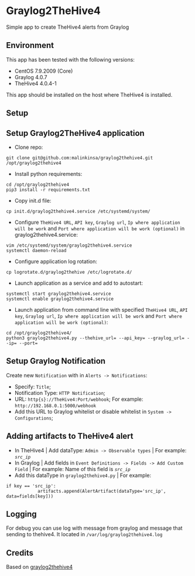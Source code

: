 # Graylog2TheHive4

Simple app to create TheHive4 alerts from Graylog

## Environment

This app has been tested with the following versions:
- CentOS 7.9.2009 (Core)
- Graylog 4.0.7
- TheHive4 4.0.4-1

This app should be installed on the host where TheHive4 is installed.
## Setup
## Setup Graylog2TheHive4 application

- Clone repo:

```
git clone git@github.com:malinkinsa/graylog2thehive4.git /opt/graylog2thehive4
```

- Install python requirements:

```
cd /opt/graylog2thehive4
pip3 install -r requirements.txt
```

- Copy init.d file:

```
cp init.d/graylog2thehive4.service /etc/systemd/system/
```

- Configure `TheHive4 URL`, `API key`, `Graylog url`, `Ip where application will be work` and `Port where application will be work (optional)` in graylog2thehive4.service:

```
vim /etc/systemd/system/graylog2thehive4.service
systemctl daemon-reload
```

- Configure application log rotation:

```
cp logrotate.d/graylog2thehive /etc/logrotate.d/
```

- Launch application as a service and add to autostart:

```
systemctl start graylog2thehive4.service
systemctl enable graylog2thehive4.service
```

- Launch application from command line with specified `TheHive4 URL`, `API key`, `Graylog url`, `Ip where application will be work` and `Port where application will be work (optional)`:

```
cd /opt/graylog2thehive4/
python3 graylog2thehive4.py --thehive_url= --api_key= --graylog_url= --ip= --port=
```

## Setup Graylog Notification

Create new `Notification` with  in `Alerts -> Notifications`:

- Specify: `Title`;
- Notification Type: `HTTP Notification`;
- URL: `http{s}://TheHive4:Port/webhook`; For example: `http://192.168.0.1:5000/webhook`
- Add this URL to Graylog whitelist or disable whitelist in `System -> Configurations`;

## Adding artifacts to TheHive4 alert

- In TheHive4 | Add dataType: `Admin -> Observable types` | For example: *`src_ip`*
- In Graylog | Add fields in `Event Definitions -> Fields -> Add Custom Field` | For example: Name of this field is *`src_ip`*
- Add this dataType in `graylog2thehive4.py` | For example:

```
if key == 'src_ip':
            artifacts.append(AlertArtifact(dataType='src_ip', data=fields[key]))
```

## Logging

For debug you can use log with message from graylog and message that sending to thehive4. It located in `/var/log/graylog2thehive4.log`

## Credits

Based on [graylog2thehive4](https://github.com/H2Cyber/Graylog2TheHive4) 